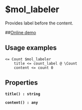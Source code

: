 # $mol_labeler

Provides label before the content.

##[Online demo](http://eigenmethod.github.io/mol/#demo=mol_labeler)

## Usage examples

```
<= Count $mol_labeler
	title <= count_label @ \Count
	content <= count 0
```

## Properties

**`title() : string`**

**`content() : any`**
